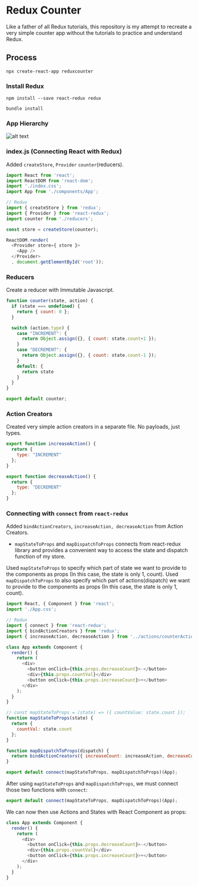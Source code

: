 # Redux Counter

Like a father of all Redux tutorials, this repository is my attempt to recreate a very simple counter app without the tutorials to practice and understand Redux.

## Process

```
npx create-react-app reduxcounter
```

### Install Redux
```
npm install --save react-redux redux
```

```
bundle install
```

### App Hierarchy
![alt text](https://github.com/withoutwax/")

### index.js (Connecting React with Redux)
Added ```createStore```, ```Provider``` ```counter```(reducers).  

```Javascript
import React from 'react';
import ReactDOM from 'react-dom';
import './index.css';
import App from './components/App';

// Redux
import { createStore } from 'redux';
import { Provider } from 'react-redux';
import counter from './reducers';

const store = createStore(counter);

ReactDOM.render(
  <Provider store={ store }>
    <App />
  </Provider>
  , document.getElementById('root'));
```

### Reducers
Create a reducer with Immutable Javascript.
```Javascript
function counter(state, action) {
  if (state === undefined) {
    return { count: 0 };
  }

  switch (action.type) {
    case "INCREMENT": {
      return Object.assign({}, { count: state.count+1 });
    }
    case "DECREMENT": {
      return Object.assign({}, { count: state.count-1 });
    }
    default: {
      return state
    }
  }
}

export default counter;
```

### Action Creators
Created very simple action creators in a separate file. No payloads, just types.
```Javascript
export function increaseAction() {
  return {
    type: "INCREMENT"
  };
}

export function decreaseAction() {
  return {
    type: "DECREMENT"
  };
}
```

### Connecting with ```connect``` from ```react-redux```
Added ```bindActionCreators```, ```increaseAction, decreaseAction``` from Action Creators.
 -  ```mapStateToProps``` and ```mapDispatchToProps``` connects from react-redux library and provides a convenient way to access the state and dispatch function of my store.

Used ```mapStateToProps``` to specify which part of state we want to provide to the components as props (In this case, the state is only 1, count).
Used ```mapDispatchToProps``` to also specify which part of actions(dispatch) we want to provide to the components as props (In this case, the state is only 1, count).

```Javascript
import React, { Component } from 'react';
import './App.css';

// Redux
import { connect } from 'react-redux';
import { bindActionCreators } from 'redux';
import { increaseAction, decreaseAction } from '../actions/counterActions';

class App extends Component {
  render() {
    return (
      <div>
        <button onClick={this.props.decreaseCount}>-</button>
        <div>{this.props.countVal}</div>
        <button onClick={this.props.increaseCount}>+</button>
      </div>
    );
  }
}

// const mapStateToProps = (state) => ({ countValue: state.count });
function mapStateToProps(state) {
  return {
    countVal: state.count
  };
}

function mapDispatchToProps(dispatch) {
  return bindActionCreators({ increaseCount: increaseAction, decreaseCount: decreaseAction }, dispatch);
}

export default connect(mapStateToProps, mapDispatchToProps)(App);

```

After using ```mapStateToProps``` and ```mapDispatchToProps```, we must connect those two functions with ```connect```:
```Javascript
export default connect(mapStateToProps, mapDispatchToProps)(App);
```

We can now then use Actions and States with React Component as props:
```Javascript
class App extends Component {
  render() {
    return (
      <div>
        <button onClick={this.props.decreaseCount}>-</button>
        <div>{this.props.countVal}</div>
        <button onClick={this.props.increaseCount}>+</button>
      </div>
    );
  }
}
```
